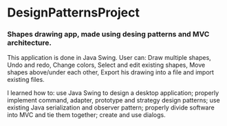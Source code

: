 # DesignPatternsProject 
### Shapes drawing app, made using desing patterns and MVC architecture.

This application is done in Java Swing.
User can: 
  Draw multiple shapes,
  Undo and redo,
  Change colors,
  Select and edit existing shapes,
  Move shapes above/under each other,
  Export his drawing into a file and import existing files.
  
I learned how to:
  use Java Swing to design a desktop application;
  properly implement command, adapter, prototype and strategy design patterns;
  use existing Java serialization and observer pattern;
  properly divide software into MVC and tie them together;
  create and use dialogs.
